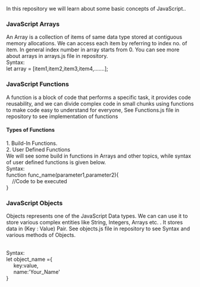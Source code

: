<p>In this repository we will learn about some basic concepts of JavaScript..</p>
<h3>JavaScript Arrays</h3><p>An Array is a collection of items of same data type stored at contiguous memory allocations. We can access each item by referring to index no. of item. In general index number in array starts from 0. You can see more about arrays in arrays.js file in repository.<br>Syntax:<br/>let array = [item1,item2,item3,item4,.......];</p>
<h3>JavaScript Functions</h3><p>A function is a block of code that performs a specific task, it provides code reusability, and we can divide complex code in small chunks using functions to make code easy to understand for everyone, See Functions.js file in repository to see implementation of functions<h4>Types of Functions</h4>1. Build-In Functions.<br/>2. User Defined Functions<br/>We will see some build in functions in Arrays and other topics, while syntax of user defined functions is given below.<br/>Syntax:<br>function func_name(parameter1,parameter2){<br/>&nbsp&nbsp&nbsp&nbsp//Code to be executed<br/>}</p>
<h3>JavaScript Objects</h3><p>Objects represents one of the JavaScript Data types. We can can use it to store various complex entities like String, Integers, Arrays etc. . It stores data in (Key : Value) Pair. See objects.js file in repository to see Syntax and various methods of Objects.</p><br/>
Syntax:<br/>
let object_name ={<br/>
&nbsp&nbsp&nbsp&nbsp key:value,<br/>
&nbsp&nbsp&nbsp&nbsp name:'Your_Name'<br/>
}
